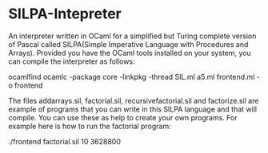 # SILPA-Intepreter
An interpreter written in OCaml for a simplified but Turing complete version of Pascal called SILPA(Simple Imperative Language with Procedures and Arrays).
Provided you have the OCaml tools installed on your system, you can compile the interpreter as follows:

ocamlfind ocamlc -package core -linkpkg -thread SIL.ml a5.ml frontend.ml -o frontend

The files addarrays.sil, factorial.sil, recursivefactorial.sil and factorize.sil are example of programs that you can write in this SILPA language and that will compile. You can use these as help to create your own programs.
For example here is how to run the factorial program:

./frontend factorial.sil 10
3628800
